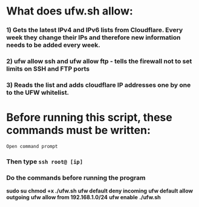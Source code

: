 
# What does ufw.sh allow:
### 1) Gets the latest IPv4 and IPv6 lists from Cloudflare. Every week they change their IPs and therefore new information needs to be added every week.

### 2) ufw allow ssh and ufw allow ftp - tells the firewall not to set limits on SSH and FTP ports

### 3) Reads the list and adds cloudflare IP addresses one by one to the UFW whitelist.


# Before running this script, these commands must be written:
``` Open command prompt ```
### Then type ``` ssh root@ [ip] ```

### Do the commands before running the program
**sudo su**
**chmod +x ./ufw.sh** 
**ufw default deny incoming**
**ufw default allow outgoing**
**ufw allow from 192.168.1.0/24**
**ufw enable**
**./ufw.sh**
